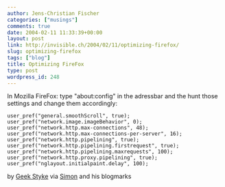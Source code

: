 ```yaml
---
author: Jens-Christian Fischer
categories: ["musings"]
comments: true
date: 2004-02-11 11:33:39+00:00
layout: post
link: http://invisible.ch/2004/02/11/optimizing-firefox/
slug: optimizing-firefox
tags: ["blog"]
title: Optimizing FireFox
type: post
wordpress_id: 248
---
```


In Mozilla FireFox: type "about:config" in the adressbar and the hunt those settings and change them accordingly:

`
user_pref("general.smoothScroll", true);
user_pref("network.image.imageBehavior", 0);
user_pref("network.http.max-connections", 48);
user_pref("network.http.max-connections-per-server", 16);
user_pref("network.http.pipelining", true);
user_pref("network.http.pipelining.firstrequest", true);
user_pref("network.http.pipelining.maxrequests", 100);
user_pref("network.http.proxy.pipelining", true);
user_pref("nglayout.initialpaint.delay", 100);
`

by [Geek Styke](http://www.farrokhi.net/blog/archives/000235.html) via [Simon](http://simon.incutio.com) and his blogmarks
